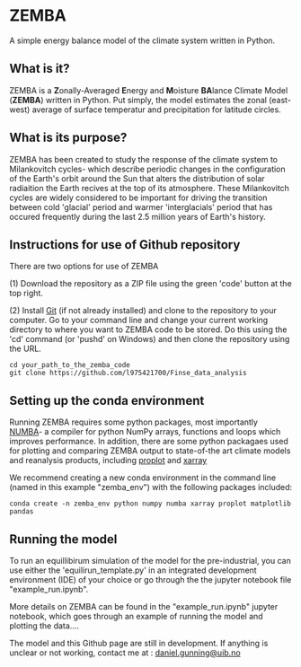 # ZEMBA
A simple energy balance model of the climate system written in Python.

## What is it?
ZEMBA is a **Z**onally-Averaged **E**nergy and **M**oisture **BA**lance Climate Model (**ZEMBA**) written in Python. Put simply, the model estimates the zonal (east-west) average of surface temperatur and precipitation for latitude circles.

## What is its purpose?
ZEMBA has been created to study the response of the climate system to Milankovitch cycles- which describe periodic changes in the configuration of the Earth's orbit around the Sun that alters the distribution of solar radiaition the Earth recives at the top of its atmosphere. These Milankovitch cycles are widely considered to be important for driving the transition between cold 'glacial' period and warmer 'interglacials' period that has occured frequently during the last 2.5 million years of Earth's history.

## Instructions for use of Github repository

There are two options for use of ZEMBA

(1) Download the repository as a ZIP file using the green 'code' button at the top right. 

(2) Install [Git](https://git-scm.com/) (if not already installed) and clone to the repository to your computer. Go to your command line and change your current working directory to where you want to ZEMBA code to be stored. Do this using the 'cd' command (or 'pushd' on Windows) and then clone the repository using the URL.

```
cd your_path_to_the_zemba_code
git clone https://github.com/l975421700/Finse_data_analysis
```

## Setting up the conda environment

Running ZEMBA requires some python packages, most importantly [NUMBA](https://numba.readthedocs.io/en/stable/user/5minguide.html)- a compiler for python NumPy arrays, functions and loops which improves performance. In addition, there are some python packagaes used for plotting and comparing ZEMBA output to state-of-the art climate models and reanalysis products, including [proplot](https://proplot.readthedocs.io/en/latest/index.html) and [xarray](https://docs.xarray.dev/en/stable/index.html)

We recommend creating a new conda environment in the command line (named in this example "zemba_env") with the following packages included:

```
conda create -n zemba_env python numpy numba xarray proplot matplotlib pandas
```

## Running the model

To run an equillibirum simulation of the model for the pre-industrial, you can use either the 'equilirun_template.py' in an integrated development environment (IDE) of your choice or go through the the jupyter notebook file "example_run.ipynb".

More details on ZEMBA can be found in the "example_run.ipynb" jupyter notebook, which goes through an example of running the model and plotting the data....

The model and this Github page are still in development. If anything is unclear or not working, contact me at : daniel.gunning@uib.no
